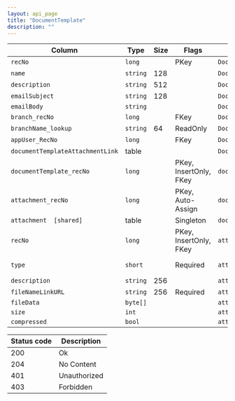 ```yaml
---
layout: api_page
title: "DocumentTemplate"
description: ""
---
```




| Column | Type | Size | Flags | Table | Description |
| ------ | ---- | ---- | ----- | ----- | ----------- |
| `recNo` | `long` |  | PKey | `DocumentTemplate` | 
| `name` | `string` | 128 |  | `DocumentTemplate` | 
| `description` | `string` | 512 |  | `DocumentTemplate` | 
| `emailSubject` | `string` | 128 |  | `DocumentTemplate` | 
| `emailBody` | `string` |  |  | `DocumentTemplate` | 
| `branch_recNo` | `long` |  | FKey | `DocumentTemplate` | 
| `branchName_lookup` | `string` | 64 | ReadOnly | `DocumentTemplate` | 
| `appUser_RecNo` | `long` |  | FKey | `DocumentTemplate` | 
| `documentTemplateAttachmentLink ` | table |  |  | `DocumentTemplate` | 
| `documentTemplate_recNo` | `long` |  | PKey, InsertOnly, FKey | `documentTemplateAttachmentLink` | 
| `attachment_recNo` | `long` |  | PKey, Auto-Assign | `documentTemplateAttachmentLink` | 
| `attachment  [shared]` | table |  | Singleton | `documentTemplateAttachmentLink` | 
| `recNo` | `long` |  | PKey, InsertOnly, FKey | `attachment` | 
| `type` | `short` |  | Required | `attachment` | Link = 1, File = 2
| `description` | `string` | 256 |  | `attachment` | 
| `fileNameLinkURL` | `string` | 256 | Required | `attachment` | 
| `fileData` | `byte[]` |  |  | `attachment` | 
| `size` | `int` |  |  | `attachment` | 
| `compressed` | `bool` |  |  | `attachment` | 

| Status code | Description |
| ----------- | ----------- |
| 200 | Ok |
| 204 | No Content |
| 401 | Unauthorized |
| 403 | Forbidden |


